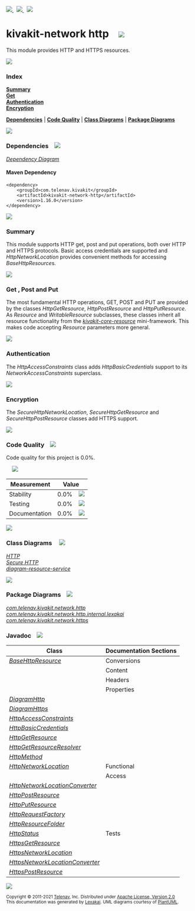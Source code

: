 [//]: # (start-user-text)

<a href="https://www.kivakit.org">
<img src="https://telenav.github.io/telenav-assets/images/icons/web-32.png" srcset="https://telenav.github.io/telenav-assets/images/icons/web-32-2x.png 2x"/>
</a>
&nbsp;
<a href="https://twitter.com/openkivakit">
<img src="https://telenav.github.io/telenav-assets/images/logos/twitter/twitter-32.png" srcset="https://telenav.github.io/telenav-assets/images/logos/twitter/twitter-32-2x.png 2x"/>
</a>
&nbsp;
<a href="https://kivakit.zulipchat.com">
<img src="https://telenav.github.io/telenav-assets/images/logos/zulip/zulip-32.png" srcset="https://telenav.github.io/telenav-assets/images/logos/zulip/zulip-32-2x.png 2x"/>
</a>

[//]: # (end-user-text)

# kivakit-network http &nbsp;&nbsp; <img src="https://telenav.github.io/telenav-assets/images/icons/world-64.png" srcset="https://telenav.github.io/telenav-assets/images/icons/world-64-2x.png 2x"/>

This module provides HTTP and HTTPS resources.

<img src="https://telenav.github.io/telenav-assets/images/separators/horizontal-line-512.png" srcset="https://telenav.github.io/telenav-assets/images/separators/horizontal-line-512-2x.png 2x"/>

### Index

[**Summary**](#summary)  
[**Get**](#get)  
[**Authentication**](#authentication)  
[**Encryption**](#encryption)  

[**Dependencies**](#dependencies) | [**Code Quality**](#code-quality) | [**Class Diagrams**](#class-diagrams) | [**Package Diagrams**](#package-diagrams)

<img src="https://telenav.github.io/telenav-assets/images/separators/horizontal-line-512.png" srcset="https://telenav.github.io/telenav-assets/images/separators/horizontal-line-512-2x.png 2x"/>

### Dependencies <a name="dependencies"></a> &nbsp;&nbsp; <img src="https://telenav.github.io/telenav-assets/images/icons/dependencies-32.png" srcset="https://telenav.github.io/telenav-assets/images/icons/dependencies-32-2x.png 2x"/>

[*Dependency Diagram*](https://www.kivakit.org/1.16.0/lexakai/kivakit/kivakit-network/http/documentation/diagrams/dependencies.svg)

#### Maven Dependency

    <dependency>
        <groupId>com.telenav.kivakit</groupId>
        <artifactId>kivakit-network-http</artifactId>
        <version>1.16.0</version>
    </dependency>

<img src="https://telenav.github.io/telenav-assets/images/separators/horizontal-line-128.png" srcset="https://telenav.github.io/telenav-assets/images/separators/horizontal-line-128-2x.png 2x"/>

[//]: # (start-user-text)

### Summary <a name = "summary"></a>

This module supports HTTP get, post and put operations, both over HTTP and HTTPS protocols. Basic
access credentials are supported and *HttpNetworkLocation* provides convenient methods for accessing
*BaseHttpResource*s.

<img src="https://telenav.github.io/telenav-assets/images/separators/horizontal-line-128.png" srcset="https://telenav.github.io/telenav-assets/images/separators/horizontal-line-128-2x.png 2x"/>

### Get <a name = "get"></a>, Post and Put

The most fundamental HTTP operations, GET, POST and PUT are provided by the classes *HttpGetResource*,
*HttpPostResource* and *HttpPutResource*. As *Resource* and *WritableResource* subclasses, these classes
inherit all resource functionality from the [*kivakit-core-resource*](../../resource/README.md) mini-framework. This makes code accepting
*Resource* parameters more general.

<img src="https://telenav.github.io/telenav-assets/images/separators/horizontal-line-128.png" srcset="https://telenav.github.io/telenav-assets/images/separators/horizontal-line-128-2x.png 2x"/>

### Authentication <a name = "authentication"></a>

The *HttpAccessConstraints* class adds *HttpBasicCredentials* support to its *NetworkAccessConstraints* superclass.

<img src="https://telenav.github.io/telenav-assets/images/separators/horizontal-line-128.png" srcset="https://telenav.github.io/telenav-assets/images/separators/horizontal-line-128-2x.png 2x"/>

### Encryption <a name = "encryption"></a>

The *SecureHttpNetworkLocation*, *SecureHttpGetResource* and *SecureHttpPostResource* classes add HTTPS support.

[//]: # (end-user-text)

<img src="https://telenav.github.io/telenav-assets/images/separators/horizontal-line-128.png" srcset="https://telenav.github.io/telenav-assets/images/separators/horizontal-line-128-2x.png 2x"/>

### Code Quality <a name="code-quality"></a> &nbsp;&nbsp; <img src="https://telenav.github.io/telenav-assets/images/icons/ruler-32.png" srcset="https://telenav.github.io/telenav-assets/images/icons/ruler-32-2x.png 2x"/>

Code quality for this project is 0.0%.  
  
&nbsp; &nbsp; <img src="https://telenav.github.io/telenav-assets/images/meters/meter-0-96.png" srcset="https://telenav.github.io/telenav-assets/images/meters/meter-0-96-2x.png 2x"/>

| Measurement   | Value                    |
|---------------|--------------------------|
| Stability     | 0.0%&nbsp; &nbsp; <img src="https://telenav.github.io/telenav-assets/images/meters/meter-0-96.png" srcset="https://telenav.github.io/telenav-assets/images/meters/meter-0-96-2x.png 2x"/>     |
| Testing       | 0.0%&nbsp; &nbsp; <img src="https://telenav.github.io/telenav-assets/images/meters/meter-0-96.png" srcset="https://telenav.github.io/telenav-assets/images/meters/meter-0-96-2x.png 2x"/>       |
| Documentation | 0.0%&nbsp; &nbsp; <img src="https://telenav.github.io/telenav-assets/images/meters/meter-0-96.png" srcset="https://telenav.github.io/telenav-assets/images/meters/meter-0-96-2x.png 2x"/> |

<img src="https://telenav.github.io/telenav-assets/images/separators/horizontal-line-128.png" srcset="https://telenav.github.io/telenav-assets/images/separators/horizontal-line-128-2x.png 2x"/>

### Class Diagrams <a name="class-diagrams"></a> &nbsp; &nbsp; <img src="https://telenav.github.io/telenav-assets/images/icons/diagram-40.png" srcset="https://telenav.github.io/telenav-assets/images/icons/diagram-40-2x.png 2x"/>

[*HTTP*](https://www.kivakit.org/1.16.0/lexakai/kivakit/kivakit-network/http/documentation/diagrams/diagram-http.svg)  
[*Secure HTTP*](https://www.kivakit.org/1.16.0/lexakai/kivakit/kivakit-network/http/documentation/diagrams/diagram-https.svg)  
[*diagram-resource-service*](https://www.kivakit.org/1.16.0/lexakai/kivakit/kivakit-network/http/documentation/diagrams/diagram-resource-service.svg)

<img src="https://telenav.github.io/telenav-assets/images/separators/horizontal-line-128.png" srcset="https://telenav.github.io/telenav-assets/images/separators/horizontal-line-128-2x.png 2x"/>

### Package Diagrams <a name="package-diagrams"></a> &nbsp;&nbsp; <img src="https://telenav.github.io/telenav-assets/images/icons/box-24.png" srcset="https://telenav.github.io/telenav-assets/images/icons/box-24-2x.png 2x"/>

[*com.telenav.kivakit.network.http*](https://www.kivakit.org/1.16.0/lexakai/kivakit/kivakit-network/http/documentation/diagrams/com.telenav.kivakit.network.http.svg)  
[*com.telenav.kivakit.network.http.internal.lexakai*](https://www.kivakit.org/1.16.0/lexakai/kivakit/kivakit-network/http/documentation/diagrams/com.telenav.kivakit.network.http.internal.lexakai.svg)  
[*com.telenav.kivakit.network.https*](https://www.kivakit.org/1.16.0/lexakai/kivakit/kivakit-network/http/documentation/diagrams/com.telenav.kivakit.network.https.svg)

### Javadoc <a name="code-quality"></a> &nbsp;&nbsp; <img src="https://telenav.github.io/telenav-assets/images/icons/books-24.png" srcset="https://telenav.github.io/telenav-assets/images/icons/books-24-2x.png 2x"/>

| Class | Documentation Sections  |
|-------|-------------------------|
| [*BaseHttpResource*](https://www.kivakit.org/1.16.0/javadoc/kivakit/kivakit-network-http/com/telenav/kivakit/network/http/BaseHttpResource.html) | Conversions |  
| | Content |  
| | Headers |  
| | Properties |  
| [*DiagramHttp*](https://www.kivakit.org/1.16.0/javadoc/kivakit/kivakit-network-http/com/telenav/kivakit/network/http/internal/lexakai/DiagramHttp.html) |  |  
| [*DiagramHttps*](https://www.kivakit.org/1.16.0/javadoc/kivakit/kivakit-network-http/com/telenav/kivakit/network/http/internal/lexakai/DiagramHttps.html) |  |  
| [*HttpAccessConstraints*](https://www.kivakit.org/1.16.0/javadoc/kivakit/kivakit-network-http/com/telenav/kivakit/network/http/HttpAccessConstraints.html) |  |  
| [*HttpBasicCredentials*](https://www.kivakit.org/1.16.0/javadoc/kivakit/kivakit-network-http/com/telenav/kivakit/network/http/HttpBasicCredentials.html) |  |  
| [*HttpGetResource*](https://www.kivakit.org/1.16.0/javadoc/kivakit/kivakit-network-http/com/telenav/kivakit/network/http/HttpGetResource.html) |  |  
| [*HttpGetResourceResolver*](https://www.kivakit.org/1.16.0/javadoc/kivakit/kivakit-network-http/com/telenav/kivakit/network/http/HttpGetResourceResolver.html) |  |  
| [*HttpMethod*](https://www.kivakit.org/1.16.0/javadoc/kivakit/kivakit-network-http/com/telenav/kivakit/network/http/HttpMethod.html) |  |  
| [*HttpNetworkLocation*](https://www.kivakit.org/1.16.0/javadoc/kivakit/kivakit-network-http/com/telenav/kivakit/network/http/HttpNetworkLocation.html) | Functional |  
| | Access |  
| [*HttpNetworkLocationConverter*](https://www.kivakit.org/1.16.0/javadoc/kivakit/kivakit-network-http/com/telenav/kivakit/network/http/HttpNetworkLocationConverter.html) |  |  
| [*HttpPostResource*](https://www.kivakit.org/1.16.0/javadoc/kivakit/kivakit-network-http/com/telenav/kivakit/network/http/HttpPostResource.html) |  |  
| [*HttpPutResource*](https://www.kivakit.org/1.16.0/javadoc/kivakit/kivakit-network-http/com/telenav/kivakit/network/http/HttpPutResource.html) |  |  
| [*HttpRequestFactory*](https://www.kivakit.org/1.16.0/javadoc/kivakit/kivakit-network-http/com/telenav/kivakit/network/http/HttpRequestFactory.html) |  |  
| [*HttpResourceFolder*](https://www.kivakit.org/1.16.0/javadoc/kivakit/kivakit-network-http/com/telenav/kivakit/network/http/HttpResourceFolder.html) |  |  
| [*HttpStatus*](https://www.kivakit.org/1.16.0/javadoc/kivakit/kivakit-network-http/com/telenav/kivakit/network/http/HttpStatus.html) | Tests |  
| [*HttpsGetResource*](https://www.kivakit.org/1.16.0/javadoc/kivakit/kivakit-network-http/com/telenav/kivakit/network/https/HttpsGetResource.html) |  |  
| [*HttpsNetworkLocation*](https://www.kivakit.org/1.16.0/javadoc/kivakit/kivakit-network-http/com/telenav/kivakit/network/https/HttpsNetworkLocation.html) |  |  
| [*HttpsNetworkLocationConverter*](https://www.kivakit.org/1.16.0/javadoc/kivakit/kivakit-network-http/com/telenav/kivakit/network/https/HttpsNetworkLocationConverter.html) |  |  
| [*HttpsPostResource*](https://www.kivakit.org/1.16.0/javadoc/kivakit/kivakit-network-http/com/telenav/kivakit/network/https/HttpsPostResource.html) |  |  

[//]: # (start-user-text)



[//]: # (end-user-text)

<img src="https://telenav.github.io/telenav-assets/images/separators/horizontal-line-512.png" srcset="https://telenav.github.io/telenav-assets/images/separators/horizontal-line-512-2x.png 2x"/>

<sub>Copyright &#169; 2011-2021 [Telenav](https://telenav.com), Inc. Distributed under [Apache License, Version 2.0](LICENSE)</sub>  
<sub>This documentation was generated by [Lexakai](https://lexakai.org). UML diagrams courtesy of [PlantUML](https://plantuml.com).</sub>
